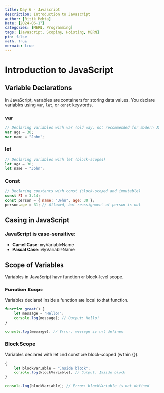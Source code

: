 ```yaml
---
title: Day 6 - Javascript
description: Introduction to Javascript
author: [Ritik Mehta]
Date: [2024-06-17]
categories: [MERN, Programming]
tags: [Javascript, Scoping, Hoisting, MERN]
pin: false
math: true
mermaid: true
---
```


# Introduction to JavaScript

## Variable Declarations

In JavaScript, variables are containers for storing data values. You declare variables using `var`, `let`, or `const` keywords.

### var

````javascript
// Declaring variables with var (old way, not recommended for modern JS)
var age = 30;
var name = "John";
````

### let

````javascript
// Declaring variables with let (block-scoped)
let age = 30;
let name = "John";
````
### Const 

````javascript
// Declaring constants with const (block-scoped and immutable)
const PI = 3.14;
const person = { name: "John", age: 30 };
person.age = 31; // Allowed, but reassignment of person is not
````
## Casing in JavaScript

### JavaScript is case-sensitive:

- **Camel Case**: myVariableName
- **Pascal Case**: MyVariableName

## Scope of Variables

Variables in JavaScript have function or block-level scope.

### Function Scope

Variables declared inside a function are local to that function.

````javascript
function greet() {
    let message = "Hello!";
    console.log(message); // Output: Hello!
}

console.log(message); // Error: message is not defined
````

### Block Scope

Variables declared with let and const are block-scoped (within {}).

````javascript
{
    let blockVariable = "Inside block";
    console.log(blockVariable); // Output: Inside block
}

console.log(blockVariable); // Error: blockVariable is not defined
````

